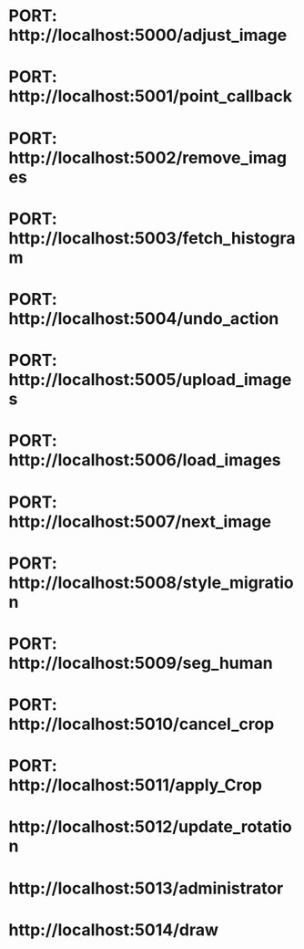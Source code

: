 # PORT: http://localhost:5000/adjust_image

# PORT: http://localhost:5001/point_callback

# PORT: http://localhost:5002/remove_images

# PORT: http://localhost:5003/fetch_histogram

# PORT: http://localhost:5004/undo_action

# PORT: http://localhost:5005/upload_images

# PORT: http://localhost:5006/load_images

# PORT: http://localhost:5007/next_image

# PORT: http://localhost:5008/style_migration

# PORT: http://localhost:5009/seg_human

# PORT: http://localhost:5010/cancel_crop

# PORT: http://localhost:5011/apply_Crop

# http://localhost:5012/update_rotation

# http://localhost:5013/administrator

# http://localhost:5014/draw

#
